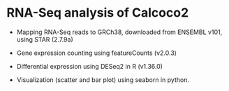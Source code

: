 # RNA-Seq analysis of Calcoco2

- Mapping RNA-Seq reads to GRCh38, downloaded from ENSEMBL v101, using STAR (2.7.9a)

- Gene expression counting using featureCounts (v2.0.3)

- Differential expression using DESeq2 in R (v1.36.0)

- Visualization (scatter and bar plot) using seaborn in python.
